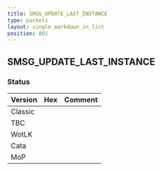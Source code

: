 ```yaml
---
title: SMSG_UPDATE_LAST_INSTANCE
type: packets
layout: single_markdown_in_list
position: 801
---
```


## SMSG_UPDATE_LAST_INSTANCE

### Status

Version | Hex | Comment
---------- | ---------- | ---------- 
Classic |  |  
TBC |  |  
WotLK |  |  
Cata |  |  
MoP |  |  